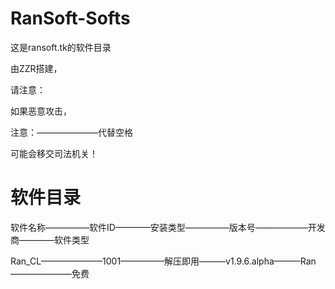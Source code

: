 # RanSoft-Softs

这是ransoft.tk的软件目录

由ZZR搭建，

请注意：

如果恶意攻击，

注意：———————代替空格

可能会移交司法机关！

# 软件目录

软件名称—————软件ID————安装类型—————版本号——————开发商————软件类型

Ran_CL———————1001—————解压即用———v1.9.6.alpha———Ran———————免费
